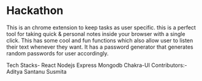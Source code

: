 # Hackathon

This is an chrome extension to keep tasks as user specific. this is a perfect tool for taking quick & personal notes inside your browser with a single click. This has some cool and fun functions which also allow user to listen their text whenever they want. It has a password generator that generates random passwords for user accordingly.

Tech Stacks-
React
Nodejs
Express
Mongodb
Chakra-UI
Contributors:-
Aditya
Santanu
Susmita

